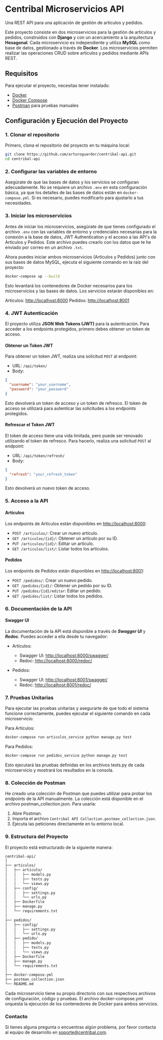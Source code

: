 # Centribal Microservicios API

Una REST API para una aplicación de gestión de artículos y pedidos.

 Este proyecto consiste en dos microservicios para la gestión de artículos y pedidos, construidos con **Django** y con un acercamiento a la arquitectura **Hexagonal**. Cada microservicio es independiente y utiliza **MySQL** como base de datos, gestionado a través de **Docker**. Los microservicios permiten realizar las operaciones CRUD sobre artículos y pedidos mediante APIs REST.

## Requisitos

Para ejecutar el proyecto, necesitas tener instalado:

- [Docker](https://www.docker.com/)
- [Docker Compose](https://docs.docker.com/compose/)
- [Postman](https://www.postman.com/) para pruebas manuales

## Configuración y Ejecución del Proyecto

### 1. Clonar el repositorio

Primero, clona el repositorio del proyecto en tu máquina local:

```bash
git clone https://github.com/arturoguardor/centribal-api.git
cd centribal-api
```

### 2. Configurar las variables de entorno

Asegúrate de que las bases de datos y los servicios se configuran adecuadamente. No se requiere un archivo `.env` en esta configuración básica, ya que los detalles de las bases de datos están en `docker-compose.yml`. Si es necesario, puedes modificarlo para ajustarlo a tus necesidades.

### 3. Iniciar los microservicios

Antes de iniciar los microservicios, asegúrate de que tienes configurado el archivo `.env` con las variables de entorno y credenciales necesarias para la conexión a la base de datos, JWT Authentication y el acceso a las API's de Artículos y Pedidos. Este archivo puedes crearlo con los datos que te he enviado por correo en un archivo `.txt`.

Ahora puedes iniciar ambos microservicios (Artículos y Pedidos) junto con sus bases de datos MySQL, ejecuta el siguiente comando en la raíz del proyecto:

```bash
docker-compose up --build
```

Esto levantará los contenedores de Docker necesarios para los microservicios y las bases de datos. Los servicios estarán disponibles en:

Artículos: [http://localhost:8000](http://localhost:8000)
Pedidos: [http://localhost:8001](http://localhost:8001)

### 4. JWT Autenticación

El proyecto utiliza **JSON Web Tokens (JWT)** para la autenticación. Para acceder a los endpoints protegidos, primero debes obtener un token de acceso.

#### Obtener un Token JWT

Para obtener un token JWT, realiza una solicitud `POST` al endpoint:

- URL: `/api/token/`
- Body:

```json
{
  "username": "your_username",
  "password": "your_password"
}
```

Esto devolverá un token de acceso y un token de refresco. El token de acceso se utilizará para autenticar las solicitudes a los endpoints protegidos.

#### Refrescar el Token JWT

El token de acceso tiene una vida limitada, pero puede ser renovado utilizando el token de refresco. Para hacerlo, realiza una solicitud `POST` al endpoint:

- URL: `/api/token/refresh/`
- Body:

```json
{
  "refresh": "your_refresh_token"
}
```

Esto devolverá un nuevo token de acceso.

### 5. Acceso a la API

#### Artículos

Los endpoints de Artículos están disponibles en [http://localhost:8000](http://localhost:8000):

- `POST /articulos/`: Crear un nuevo artículo.
- `GET /articulos/{id}/`: Obtener un artículo por su ID.
- `PUT /articulos/{id}/`: Editar un artículo.
- `GET /articulos/list/`: Listar todos los artículos.

#### Pedidos

Los endpoints de Pedidos están disponibles en [http://localhost:8001](http://localhost:8001):

- `POST /pedidos/`: Crear un nuevo pedido.
- `GET /pedidos/{id}/`: Obtener un pedido por su ID.
- `PUT /pedidos/{id}/editar`: Editar un pedido.
- `GET /pedidos/list/`: Listar todos los pedidos.

### 6. Documentación de la API

#### Swagger UI

La documentación de la API está disponible a través de ***Swagger UI*** y ***Redoc***. Puedes acceder a ella desde tu navegador:

- Artículos:

  - Swagger UI: [http://localhost:8000/swagger/](http://localhost:8000/swagger/)
  - Redoc: [http://localhost:8000/redoc/](http://localhost:8000/redoc/)

- Pedidos:

  - Swagger UI: [http://localhost:8001/swagger/](http://localhost:8001/swagger/)
  - Redoc: [http://localhost:8001/redoc/](http://localhost:8001/redoc/)

### 7. Pruebas Unitarias

Para ejecutar las pruebas unitarias y asegurarte de que todo el sistema funcione correctamente, puedes ejecutar el siguiente comando en cada microservicio:

Para Artículos:

```bash
docker-compose run articulos_service python manage.py test
```
Para Pedidos:

```bash
docker-compose run pedidos_service python manage.py test
```

Esto ejecutará las pruebas definidas en los archivos tests.py de cada microservicio y mostrará los resultados en la consola.

### 8. Colección de Postman

He creado una colección de Postman que puedes utilizar para probar los endpoints de la API manualmente. La colección está disponible en el archivo postman_collection.json. Para usarla:

1. Abre Postman.
2. Importa el archivo `Centribal API Collection.postman_collection.json`.
3. Ejecuta las peticiones directamente en tu entorno local.

### 9. Estructura del Proyecto

El proyecto está estructurado de la siguiente manera:

```bash
centribal-api/
│
├── articulos/
│   ├── articulo/
│   │   ├── models.py
│   │   ├── tests.py
│   │   └── views.py
│   ├── config/
│   │   ├── settings.py
│   │   └── urls.py
│   ├── Dockerfile
│   ├── manage.py
│   └── requirements.txt
│
├── pedidos/
│   ├── config/
│   │   ├── settings.py
│   │   └── urls.py
│   ├── pedido/
│   │   ├── models.py
│   │   ├── tests.py
│   │   └── views.py
│   ├── Dockerfile
│   ├── manage.py
│   └── requirements.txt
│
├── docker-compose.yml
├── postman_collection.json
└── README.md
```

Cada microservicio tiene su propio directorio con sus respectivos archivos de configuración, código y pruebas. El archivo docker-compose.yml orquesta la ejecución de los contenedores de Docker para ambos servicios.

### Contacto

Si tienes alguna pregunta o encuentras algún problema, por favor contacta al equipo de desarrollo en [soporte@centribal.com](mailto:soporte@centribal.com).
